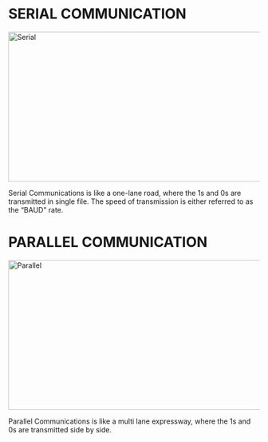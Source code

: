 # SERIAL COMMUNICATION

<img src="https://images.javatpoint.com/tutorial/coa/images/serial-communication-in-computer-organization10.png" alt="Serial" width="600" height="300">

Serial Communications is like a one-lane road, where the 1s and 0s are transmitted in single file. The speed of transmission is either referred to as the “BAUD” rate.

# PARALLEL COMMUNICATION

<img src="https://images.javatpoint.com/tutorial/coa/images/serial-communication-in-computer-organization11.png" alt="Parallel" width="600" height="300">

Parallel Communications is like a multi lane expressway, where the 1s and 0s are transmitted side by side.
